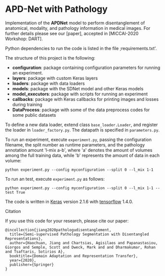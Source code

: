 # APD-Net with Pathology

Implementation of the **APDNet** model to perform disentanglement of anatomical, modality, and pathology information in medical images. For further details please see our [paper], accepted in [MICCAI-2020 Workshop: DART].

Python dependencies to run the code is listed in the file ;requirements.txt'.

The structure of this project is the following:

* **configuration**: package containing configuration parameters for running an experiment.
* **layers**: package with custom Keras layers
* **loaders**: package with data loaders
* **models**: package with the SDNet model and other Keras models
* **model_executors**: package with scripts for running an experiment
* **callbacks**: package with Keras callbacks for printing images and losses during training
* **DataProcess**: package with some of the data preprocess codes for some public datasets


To define a new data loader, extend class `base_loader.Loader`, and register the loader in `loader_factory.py`. The datapath is specified in `parameters.py`.

To run an experiment, execute `experiment.py`, passing the configuration filename, the split number as runtime parameters, and the pathology annotation amount 'l-mix a-b', where 'a' denotes the amount of volumes among the full training data, while 'b' represents the amount of data in each volume:
```
python experiment.py --config myconfiguration --split 0 --l_mix 1-1
```

To run an test, execute `experiment.py` as follows:
```
python experiment.py --config myconfiguration --split 0 --l_mix 1-1 --test True
```

The code is written in [Keras] version 2.1.6 with [tensorflow] 1.4.0.


Citation

If you use this code for your research, please cite our paper:

```
@incollection{jiang2020pathologudisentanglement,
  title={Semi-supervised Pathology Segmentation with Disentangled Representations},
  author={Haochuan, Jiang and Chartsias, Agisilaos and Papanastasiou, Giorgos and Semple, Scott and Dweck, Mark and and Dharmakumar, Rohan and Tsaftaris, Sotirios A},
  booktitle={Domain Adaptation and Representation Transfer},
  year={2020},
  publisher={Springer}
}
```
 
[Keras]: https://keras.io/
[tensorflow]: https://www.tensorflow.org/
[MICCAI-2020]: https://miccai2020.org/en/
[DART-2020]: https://sites.google.com/view/dart2020/

